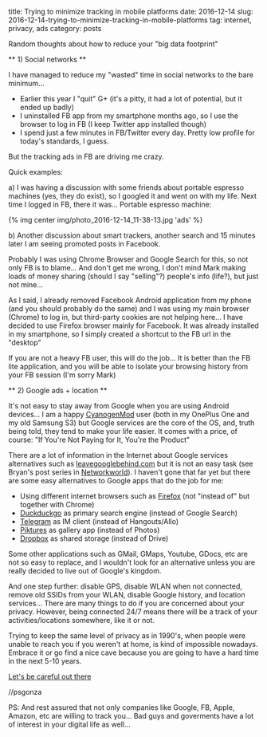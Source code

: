 title: Trying to minimize tracking in mobile platforms
date: 2016-12-14
slug: 2016-12-14-trying-to-minimize-tracking-in-mobile-platforms
tag: internet, privacy, ads
category: posts

Random thoughts about how to reduce your "big data footprint"

** 1) Social networks **

I have managed to reduce my "wasted" time in social networks to the bare minimum... 

- Earlier this year I "quit" G+ (it's a pitty, it had a lot of potential, but it ended up badly)
- I uninstalled FB app from my smartphone months ago, so I use the browser to log in FB (I keep Twitter app installed though)
- I spend just a few minutes in FB/Twitter every day. Pretty low profile for today's standards, I guess. 

But the tracking ads in FB are driving me crazy.

Quick examples: 

  a) I was having a discussion with some friends about portable espresso machines (yes, they do exist), so I googled it and went on with my life. Next time I logged in FB, there it was... Portable espresso machine:

{% img center img/photo_2016-12-14_11-38-13.jpg 'ads' %}

  b) Another discussion about smart trackers, another search and 15 minutes later I am seeing promoted posts in Facebook.

Probably I was using Chrome Browser and Google Search for this, so not only FB is to blame... And don't get me wrong, I don't mind Mark making loads of money sharing (should I say "selling"?) people's info (life?), but just not mine... 

As I said, I already removed Facebook Android application from my phone (and you should probably do the same) and I was using my main browser (Chrome) to log in, but third-party cookies are not helping here... I have decided to use Firefox browser mainly for Facebook. It was already installed in my smartphone, so I simply created a shortcut to the FB url in the "desktop"

If you are not a heavy FB user, this will do the job... It is better than the FB lite application, and you will be able to isolate your browsing history from your FB session (I'm sorry Mark)

** 2) Google ads + location **

It's not easy to stay away from Google when you are using Android devices... I am a happy [CyanogenMod](https://www.cyanogenmod.org/blog) user (both in my OnePlus One and my old Samsung S3) but Google services are the core of the OS, and, truth being told, they tend to make your life easier. It comes with a price, of course: "If You're Not Paying for It, You're the Product"

There are a lot of information in the Internet about Google services alternatives such as [leavegooglebehind.com](https://www.leavegooglebehind.com/) but it is not an easy task (see Bryan's post series in [Networkworld](http://www.networkworld.com/article/2940176/opensource-subnet/kicking-google-out-of-my-life-day-1.html)).  I haven't gone that far yet but there are some easy alternatives to Google apps that do the job for me:

- Using different internet browsers such as [Firefox](https://play.google.com/store/apps/details?id=org.mozilla.firefox&hl=en) (not "instead of" but together with Chrome)
- [Duckduckgo](https://duckduckgo.com) as primary search engine (instead of Google Search)
- [Telegram](https://telegram.org/) as IM client (instead of Hangouts/Allo)
- [Piktures](https://play.google.com/store/apps/details?id=com.diune.pictures&hl=en) as gallery app (instead of Photos)
- [Dropbox](https://www.dropbox.com/) as shared storage (instead of Drive)

Some other applications such as GMail, GMaps, Youtube, GDocs, etc are not so easy to replace, and I wouldn't look for an alternative unless you are really decided to live out of Google's kingdom.

And one step further: disable GPS, disable WLAN when not connected, remove old SSIDs from your WLAN, disable Google history, and location services... There are many things to do if you are concerned about your privacy. However, being connected 24/7 means there will be a track of your activities/locations somewhere, like it or not.

Trying to keep the same level of privacy as in 1990's, when people were unable to reach you if you weren't at home, is kind of impossible nowadays. Embrace it or go find a nice cave because you are going to have a hard time in the next 5-10 years. 

[Let's be careful out there](https://www.youtube.com/watch?v=Jmg86CRBBtw)

//psgonza

PS: And rest assured that not only companies like Google, FB, Apple, Amazon, etc are willing to track you... Bad guys and goverments have a lot of interest in your digital life as well...
